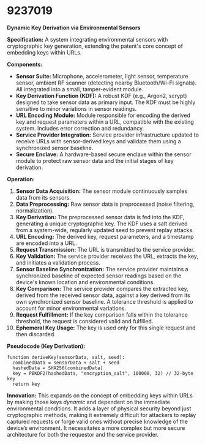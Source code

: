 # 9237019

**Dynamic Key Derivation via Environmental Sensors**

**Specification:** A system integrating environmental sensors with cryptographic key generation, extending the patent's core concept of embedding keys within URLs.

**Components:**

*   **Sensor Suite:**  Microphone, accelerometer, light sensor, temperature sensor, ambient RF scanner (detecting nearby Bluetooth/Wi-Fi signals). All integrated into a small, tamper-evident module.
*   **Key Derivation Function (KDF):** A robust KDF (e.g., Argon2, scrypt) designed to take sensor data as primary input.  The KDF must be highly sensitive to minor variations in sensor readings.
*   **URL Encoding Module:**  Module responsible for encoding the derived key and request parameters within a URL, compatible with the existing system.  Includes error correction and redundancy.
*   **Service Provider Integration:**  Service provider infrastructure updated to receive URLs with sensor-derived keys and validate them using a synchronized sensor baseline.
*   **Secure Enclave:** A hardware-based secure enclave within the sensor module to protect raw sensor data and the initial stages of key derivation.

**Operation:**

1.  **Sensor Data Acquisition:** The sensor module continuously samples data from its sensors.
2.  **Data Preprocessing:** Raw sensor data is preprocessed (noise filtering, normalization).
3.  **Key Derivation:** The preprocessed sensor data is fed into the KDF, generating a unique cryptographic key. The KDF uses a salt derived from a system-wide, regularly updated seed to prevent replay attacks.
4.  **URL Encoding:** The derived key, request parameters, and a timestamp are encoded into a URL.
5.  **Request Transmission:** The URL is transmitted to the service provider.
6.  **Key Validation:** The service provider receives the URL, extracts the key, and initiates a validation process.
7.  **Sensor Baseline Synchronization:** The service provider maintains a synchronized baseline of expected sensor readings based on the device's known location and environmental conditions. 
8.  **Key Comparison:** The service provider compares the extracted key, derived from the received sensor data, against a key derived from its own synchronized sensor baseline. A tolerance threshold is applied to account for minor environmental variations.
9.  **Request Fulfillment:** If the key comparison falls within the tolerance threshold, the request is considered valid and fulfilled. 
10. **Ephemeral Key Usage:** The key is used only for this single request and then discarded.

**Pseudocode (Key Derivation):**

```
function deriveKey(sensorData, salt, seed):
  combinedData = sensorData + salt + seed
  hashedData = SHA256(combinedData)
  key = PBKDF2(hashedData, "encryption_salt", 100000, 32) // 32-byte key
  return key
```

**Innovation:** This expands on the concept of embedding keys within URLs by making those keys *dynamic* and dependent on the immediate environmental conditions. It adds a layer of physical security beyond just cryptographic methods, making it extremely difficult for attackers to replay captured requests or forge valid ones without precise knowledge of the device’s environment. It necessitates a more complex but more secure architecture for both the requestor and the service provider.